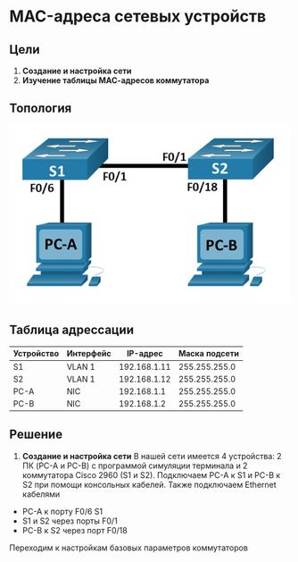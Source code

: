 # MAC-адреса сетевых устройств
## Цели
1. **Создание и настройка сети**
2. **Изучение таблицы МАС-адресов коммутатора**
## Топология
![alt text](image-1.png)
## Таблица адрессации
Устройство | Интерфейс | IP-адрес | Маска подсети
--- | --- | --- | ---
S1 | VLAN 1	| 192.168.1.11	| 255.255.255.0
S2 | VLAN 1	| 192.168.1.12 | 255.255.255.0
PC-A | NIC	| 192.168.1.1 | 255.255.255.0
PC-B | NIC	| 192.168.1.2 | 255.255.255.0
## Решение
1. **Создание и настройка сети**
В нашей сети имеется 4 устройства: 2 ПК (PC-A и PC-B) c программой симуляции терминала и 2 коммутатора Cisco 2960 (S1 и S2). Подключаем PC-A к S1 и PC-B к S2 при помощи консольных кабелей. Также подключаем Ethernet кабелями
  * PC-A к порту F0/6 S1
  * S1 и S2 через порты F0/1
  * PC-B к S2 через порт F0/18

Переходим к настройкам базовых параметров коммутаторов